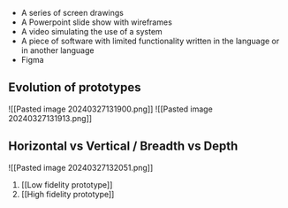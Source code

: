 - A series of screen drawings
- A Powerpoint slide show with wireframes
- A video simulating the use of a system
- A piece of software with limited functionality written in the language or in another language
- Figma

## Evolution of prototypes
![[Pasted image 20240327131900.png]]
![[Pasted image 20240327131913.png]]
## Horizontal vs Vertical / Breadth vs Depth
![[Pasted image 20240327132051.png]]

1. [[Low fidelity prototype]]
2. [[High fidelity prototype]]